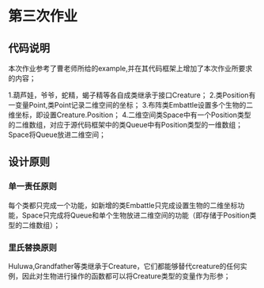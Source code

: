 # 第三次作业
## 代码说明
本次作业参考了曹老师所给的example,并在其代码框架上增加了本次作业所要求的内容；

1.葫芦娃，爷爷，蛇精，蝎子精等各自成类继承于接口Creature；
2.类Position有一变量Point,类Point记录二维空间的坐标；
3.布阵类Embattle设置多个生物的二维坐标，即设置Creature.Position；
4.二维空间类Space中有一个Position类型的二维数组，对应于源代码框架中的类Queue中有Position类型的一维数组；Space将Queue放进二维空间；
## 设计原则
### 单一责任原则
每个类都只完成一个功能，如新增的类Embattle只完成设置生物的二维坐标功能，Space只完成将Queue和单个生物放进二维空间的功能（即存储于Position类型的二维数组）；
### 里氏替换原则 
Huluwa,Grandfather等类继承于Creature，它们都能够替代creature的任何实例，因此对生物进行操作的函数都可以将Creature类型的变量作为形参；
